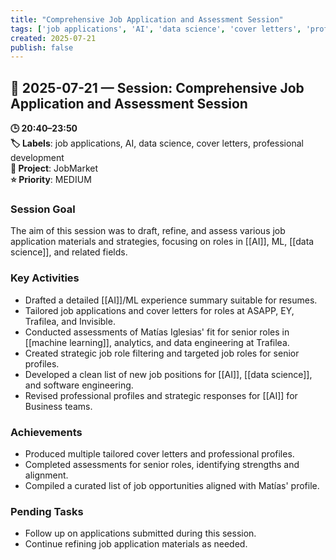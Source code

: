 ```yaml
---
title: "Comprehensive Job Application and Assessment Session"
tags: ['job applications', 'AI', 'data science', 'cover letters', 'professional development']
created: 2025-07-21
publish: false
---
```


## 📅 2025-07-21 — Session: Comprehensive Job Application and Assessment Session

**🕒 20:40–23:50**  
**🏷️ Labels**: job applications, AI, data science, cover letters, professional development  
**📂 Project**: JobMarket  
**⭐ Priority**: MEDIUM  


### Session Goal
The aim of this session was to draft, refine, and assess various job application materials and strategies, focusing on roles in [[AI]], ML, [[data science]], and related fields.

### Key Activities
- Drafted a detailed [[AI]]/ML experience summary suitable for resumes.
- Tailored job applications and cover letters for roles at ASAPP, EY, Trafilea, and Invisible.
- Conducted assessments of Matías Iglesias' fit for senior roles in [[machine learning]], analytics, and data engineering at Trafilea.
- Created strategic job role filtering and targeted job roles for senior profiles.
- Developed a clean list of new job positions for [[AI]], [[data science]], and software engineering.
- Revised professional profiles and strategic responses for [[AI]] for Business teams.

### Achievements
- Produced multiple tailored cover letters and professional profiles.
- Completed assessments for senior roles, identifying strengths and alignment.
- Compiled a curated list of job opportunities aligned with Matías' profile.

### Pending Tasks
- Follow up on applications submitted during this session.
- Continue refining job application materials as needed.
